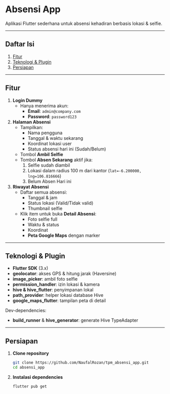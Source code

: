 # Absensi App

Aplikasi Flutter sederhana untuk absensi kehadiran berbasis lokasi & selfie.

---

## Daftar Isi

1. [Fitur](#fitur)  
2. [Teknologi & Plugin](#teknologi--plugin)  
3. [Persiapan](#persiapan)  

---

## Fitur

1. **Login Dummy**  
   - Hanya menerima akun:
     - **Email**: `admin@company.com`  
     - **Password**: `password123`
2. **Halaman Absensi**  
   - Tampilkan:
     - Nama pengguna
     - Tanggal & waktu sekarang
     - Koordinat lokasi user
     - Status absensi hari ini (Sudah/Belum)
   - Tombol **Ambil Selfie**  
   - Tombol **Absen Sekarang** aktif jika:
     1. Selfie sudah diambil
     2. Lokasi dalam radius 100 m dari kantor (`lat=-6.200000, lng=106.816666`)
     3. Belum Absen Hari ini 
3. **Riwayat Absensi**  
   - Daftar semua absensi:
     - Tanggal & jam  
     - Status lokasi (Valid/Tidak valid)  
     - Thumbnail selfie  
   - Klik item untuk buka **Detail Absensi**:
     - Foto selfie full  
     - Waktu & status  
     - Koordinat  
     - **Peta Google Maps** dengan marker  

---

## Teknologi & Plugin

- **Flutter SDK** (3.x)  
- **geolocator**: akses GPS & hitung jarak (Haversine)  
- **image_picker**: ambil foto selfie  
- **permission_handler**: izin lokasi & kamera  
- **hive & hive_flutter**: penyimpanan lokal  
- **path_provider**: helper lokasi database Hive  
- **google_maps_flutter**: tampilan peta di detail  

Dev-dependencies:  
- **build_runner** & **hive_generator**: generate Hive TypeAdapter  

---

## Persiapan

1.  **Clone repository**
    ```bash
    git clone https://github.com/NaufalRozan/tpm_absensi_app.git
    cd absensi_app
2.  **Instalasi dependencies**
    ```bash
    flutter pub get

